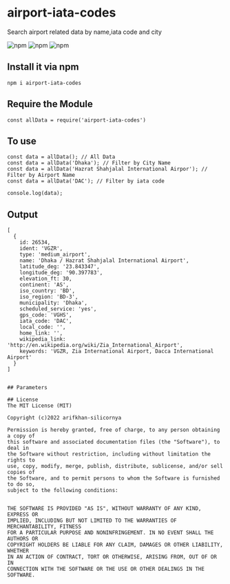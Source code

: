 # airport-iata-codes

Search airport related data by name,iata code and city 


![npm](https://img.shields.io/npm/v/airport-iata-codes)
![npm](https://img.shields.io/npm/l/airport-iata-codes?color=002350)
![npm](https://img.shields.io/bundlephobia/minzip/airport-iata-codes/1.0.1)




## Install it via npm

```shell
npm i airport-iata-codes
```

## Require the Module

```shell
const allData = require('airport-iata-codes')
```

## To use

```shell
const data = allData(); // All Data
const data = allData('Dhaka'); // Filter by City Name
const data = allData('Hazrat Shahjalal International Airpor'); // Filter by Airport Name
const data = allData('DAC'); // Filter by iata code

console.log(data);

```

## Output

```shell
[
  {
    id: 26534,
    ident: 'VGZR',
    type: 'medium_airport',
    name: 'Dhaka / Hazrat Shahjalal International Airport',
    latitude_deg: '23.843347',
    longitude_deg: '90.397783',
    elevation_ft: 30,
    continent: 'AS',
    iso_country: 'BD',
    iso_region: 'BD-3',
    municipality: 'Dhaka',
    scheduled_service: 'yes',
    gps_code: 'VGHS',
    iata_code: 'DAC',
    local_code: '',
    home_link: '',
    wikipedia_link: 'http://en.wikipedia.org/wiki/Zia_International_Airport',
    keywords: 'VGZR, Zia International Airport, Dacca International Airport'
  }
]


## Parameters 

## License
The MIT License (MIT)

Copyright (c)2022 arifkhan-silicornya

Permission is hereby granted, free of charge, to any person obtaining a copy of
this software and associated documentation files (the "Software"), to deal in
the Software without restriction, including without limitation the rights to
use, copy, modify, merge, publish, distribute, sublicense, and/or sell copies of
the Software, and to permit persons to whom the Software is furnished to do so,
subject to the following conditions:


THE SOFTWARE IS PROVIDED "AS IS", WITHOUT WARRANTY OF ANY KIND, EXPRESS OR
IMPLIED, INCLUDING BUT NOT LIMITED TO THE WARRANTIES OF MERCHANTABILITY, FITNESS
FOR A PARTICULAR PURPOSE AND NONINFRINGEMENT. IN NO EVENT SHALL THE AUTHORS OR
COPYRIGHT HOLDERS BE LIABLE FOR ANY CLAIM, DAMAGES OR OTHER LIABILITY, WHETHER
IN AN ACTION OF CONTRACT, TORT OR OTHERWISE, ARISING FROM, OUT OF OR IN
CONNECTION WITH THE SOFTWARE OR THE USE OR OTHER DEALINGS IN THE SOFTWARE.